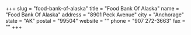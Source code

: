 +++
slug = "food-bank-of-alaska"
title = "Food Bank Of Alaska"
name = "Food Bank Of Alaska"
address = "8901 Peck Avenue"
city = "Anchorage"
state = "AK"
postal = "99504"
website = ""
phone = "907 272-3663"
fax = ""
+++
